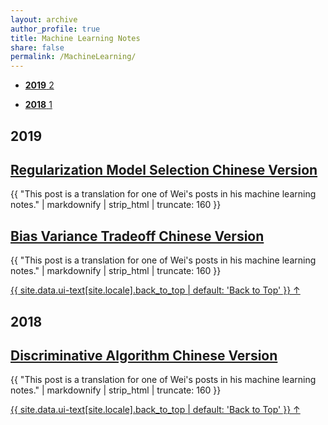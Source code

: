```yaml
---
layout: archive
author_profile: true
title: Machine Learning Notes
share: false
permalink: /MachineLearning/
---
```


<ul class="taxonomy__index">
	<li>
      <a href="#2019"> 
      	<!-- point to section id = 2018 -->
        <strong>2019</strong> <span class="taxonomy__count">2</span>
      </a>
    </li>
</ul>

<ul class="taxonomy__index">
    <li>
      <a href="#2018"> 
      	<!-- point to section id = 2018 -->
        <strong>2018</strong> <span class="taxonomy__count">1</span>
      </a>
    </li>
</ul>

<section id="2019" class="taxonomy__section">
	<h2 class="archive__subtitle">2019</h2>
	<div class="entries-{{ page.entries_layout | default: 'list' }}">
	    <h2 class="archive__item-title" itemprop="headline">
	        <a href="https://dark417.github.io/MachineLearning/sv_regularization_model_selection_ch/" rel="permalink">Regularization Model Selection Chinese Version</a>
	    </h2>
	    <p class="archive__item-excerpt" itemprop="description">{{ "This post is a translation for one of Wei's posts in his machine learning notes." | markdownify | strip_html | truncate: 160 }}</p>
	</div>
	<div class="entries-{{ page.entries_layout | default: 'list' }}">
	    <h2 class="archive__item-title" itemprop="headline">
	        <a href="https://dark417.github.io/MachineLearning/sv_bias_variance_tradeoff_ch/" rel="permalink">Bias Variance Tradeoff Chinese Version</a>
	    </h2>
	    <p class="archive__item-excerpt" itemprop="description">{{ "This post is a translation for one of Wei's posts in his machine learning notes." | markdownify | strip_html | truncate: 160 }}</p>
	</div>
	<a href="#page-title" class="back-to-top">{{ site.data.ui-text[site.locale].back_to_top | default: 'Back to Top' }} &uarr;</a>
</section>

<section id="2018" class="taxonomy__section">
	<h2 class="archive__subtitle">2018</h2>
	<div class="entries-{{ page.entries_layout | default: 'list' }}">
	    <h2 class="archive__item-title" itemprop="headline">
	        <a href="https://dark417.github.io/MachineLearning/sv_discriminative_model_ch/" rel="permalink">Discriminative Algorithm Chinese Version</a>
	    </h2>
	    <p class="archive__item-excerpt" itemprop="description">{{ "This post is a translation for one of Wei's posts in his machine learning notes." | markdownify | strip_html | truncate: 160 }}</p>
	</div>
	<a href="#page-title" class="back-to-top">{{ site.data.ui-text[site.locale].back_to_top | default: 'Back to Top' }} &uarr;</a>
</section>